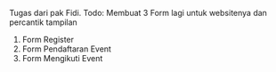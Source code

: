 Tugas dari pak Fidi.
Todo: Membuat 3 Form lagi untuk websitenya dan percantik tampilan

1. Form Register
2. Form Pendaftaran Event
3. Form Mengikuti Event